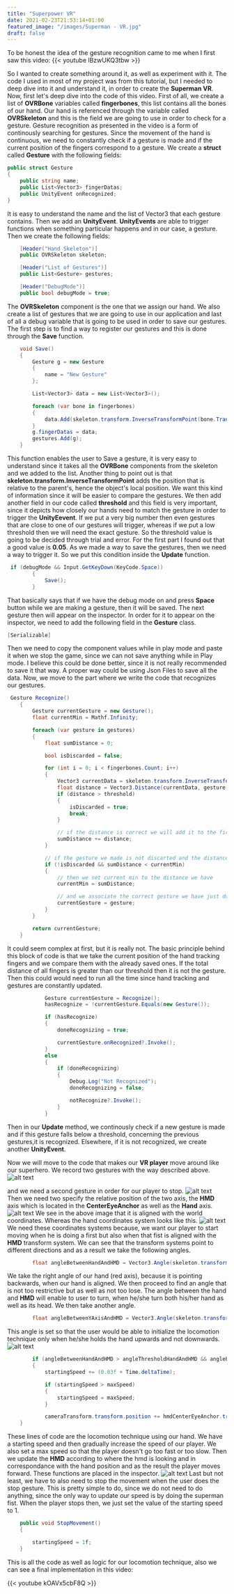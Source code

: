 ```yaml
---
title: "Superpower VR"
date: 2021-02-23T21:53:14+01:00
featured_image: "/images/Superman - VR.jpg"
draft: false
---
```


To be honest the idea of the gesture recognition came to me when I first saw this video:
{{< youtube lBzwUKQ3tbw >}} 

So I wanted to create something around it, as well as experiment with it. The code I used in most of my project was from this tutorial, but I needed to deep dive into it and understand it, in order to create the **Superman VR**.
Now, first let's deep dive into the code of this video.
First of all, we create a list of **OVRBone** variables called **fingerbones**, this list contains all the bones of our hand. Our hand is referenced through the variable called **OVRSkeleton** and this is the field we are going to use in order to check for a gesture.
Gesture recognition as presented in the video is a form of continously searching for gestures. Since the movement of the hand is continuous, we need to constantly check if a gesture is made and if the current position of the fingers correspond to a gesture.
We create a **struct** called **Gesture** with the following fields:

```C#
public struct Gesture
{
    public string name;
    public List<Vector3> fingerDatas;
    public UnityEvent onRecognized;
}
```

It is easy to understand the name and the list of Vector3 that each gesture contains. Then we add an **UnityEvent**. **UnityEvents** are able to trigger functions when something particular happens and in our case, a gesture.
Then we create the following fields:

```C#
    [Header("Hand Skeleton")]
    public OVRSkeleton skeleton;

    [Header("List of Gestures")]
    public List<Gesture> gestures;

    [Header("DebugMode")]
    public bool debugMode = true;
```

The **OVRSkeleton** component is the one that we assign our hand. We also create a list of gestures that we are going to use in our application and last of all a debug variable that is going to be used in order to save our gestures.
The first step is to find a way to register our gestures and this is done through the **Save** function.

```C#
    void Save()
    {
        Gesture g = new Gesture
        {
            name = "New Gesture"
        };

        List<Vector3> data = new List<Vector3>();

        foreach (var bone in fingerbones)
        {
            data.Add(skeleton.transform.InverseTransformPoint(bone.Transform.position));
        }
        g.fingerDatas = data;
        gestures.Add(g);
    }
```

This function enables the user to Save a gesture, it is very easy to understand since it takes all the **OVRBone** components from the skeleton and we added to the list. Another thing to point out is that **skeleton.transform.InverseTransformPoint** adds the position that is relative to the parent's, hence the object's local position. We want this kind of information since it will be easier to compare the gestures.
We then add another field in our code called **threshold** and this field is very important, since it depicts how closely our hands need to match the gesture in order to trigger the **UnityEevent**.
If we put a very big number then even gestures that are close to one of our gestures will trigger, whereas if we put a low threshold then we will need the exact gesture. So the threshold value is going to be decided through trial and error. For the first part I found out that a good value is **0.05**.
As we made a way to save the gestures, then we need a way to trigger it. So we put this condition inside the **Update** function.
```C#
 if (debugMode && Input.GetKeyDown(KeyCode.Space))
        {
            Save();
        }
```
That basically says that if we have the debug mode on and press **Space** button while we are making a gesture, then it will be saved. The next gesture then will appear on the inspector. In order for it to appear on the inspector, we need to add the following field in the **Gesture** class.
```C#
[Serializable]
```
Then we need to copy the component values while in play mode and paste it when we stop the game, since we can not save anything while in Play mode.
I believe this could be done better, since it is not really recommended to save it that way. A proper way could be using Json Files to save all the data.
Now, we move to the part where we write the code that recognizes our gestures.
```C#
 Gesture Recognize()
    {
        Gesture currentGesture = new Gesture();
        float currentMin = Mathf.Infinity;

        foreach (var gesture in gestures)
        {
            float sumDistance = 0;

            bool isDiscarded = false;

            for (int i = 0; i < fingerbones.Count; i++)
            {
                Vector3 currentData = skeleton.transform.InverseTransformPoint(fingerbones[i].Transform.position);
                float distance = Vector3.Distance(currentData, gesture.fingerDatas[i]);
                if (distance > threshold)
                {
                    isDiscarded = true;
                    break;
                }

                // if the distance is correct we will add it to the first float we have created
                sumDistance += distance;
            }

            // if the gesture we made is not discarted and the distance of the gesture i minor then then Mathf.inifinty
            if (!isDiscarded && sumDistance < currentMin)
            {
                // then we set current min to the distance we have
                currentMin = sumDistance;

                // and we associate the correct gesture we have just done to the variable we created
                currentGesture = gesture;
            }
        }

        return currentGesture;
    }
```
It could seem complex at first, but it is really not. The basic principle behind this block of code is that we take the current position of the hand tracking fingers and we compare them with the already saved ones. If the total distance of all fingers is greater than our threshold then it is not the gesture.
Then this could would need to run all the time since hand tracking and gestures are constantly updated.
```C#
            Gesture currentGesture = Recognize();
            hasRecognize = !currentGesture.Equals(new Gesture());

            if (hasRecognize)
            {
                doneRecognizing = true;

                currentGesture.onRecognized?.Invoke();
            }
            else
            {
                if (doneRecognizing)
                {
                    Debug.Log("Not Recognized");
                    doneRecognizing = false;

                    notRecognize?.Invoke();
                }
            }
```

Then in our **Update** method, we continously check if a new gesture is made and if this gesture falls below a threshold, concerning the previous gestures,it is recognized.
Elsewhere, if it is not recognized, we create another **UnityEvent**.

Now we will move to the code that makes our **VR player** move around like our superhero. We record two gestures with the way described above.
![alt text](https://raw.githubusercontent.com/petrosKon/Kontrazis/master/static/images/Gesture%20-%20VR%20Superman.png "VR Superman")

and we need a second gesture in order for our player to stop.
![alt text](https://raw.githubusercontent.com/petrosKon/Kontrazis/master/static/images/Gesture%20-%20Stop.png "Stop Gesture")
Then we need two specify the relative position of the two axis, the **HMD** axis which is located in the **CenterEyeAnchor** as well as the **Hand** axis.
![alt text](https://raw.githubusercontent.com/petrosKon/Kontrazis/master/static/images/HMD%20-%20Local%20Transform.png "HMD Local Axis")
We see in the above image that it is aligned with the world coordinates. Whereas the hand coordinates system looks like this.
![alt text](https://raw.githubusercontent.com/petrosKon/Kontrazis/master/static/images/Hand%20-%20Local%20Transform%20Upwards.png "Local hand axis")
We need these coordinates systems because, we want our player to start moving when he is doing a first but also when that fist is aligned with the **HMD** transform system. We can see that the transform systems point to different directions and as a result we take the following angles.
```C#
        float angleBetweenHandAndHMD = Vector3.Angle(skeleton.transform.right, hmdCenterEyeAnchor.transform.forward);
```
We take the right angle of our hand (red axis), because it is pointing backwards, when our hand is aligned. We then proceed to find an angle that is not too restrictive but as well as not too lose. The angle between the hand and **HMD** will enable to user to turn, when he/she turn both his/her hand as well as its head.
We then take another angle.
```C#
        float angleBetweenYAxisAndHMD = Vector3.Angle(skeleton.transform.up, hmdCenterEyeAnchor.transform.up);
```
This angle is set so that the user would be able to initialize the locomotion technique only when he/she holds the hand upwards and not downwards.
![alt text](https://raw.githubusercontent.com/petrosKon/Kontrazis/master/static/images/Hand%20-%20Local%20Transform%20Downwards.png "Hand Backwards")
```C#
        if (angleBetweenHandAndHMD > angleThresholdHandAndHMD && angleBetweenYAxisAndHMD < angleThresholdYAxisAndHMD)
        {
            startingSpeed += (0.03f + Time.deltaTime);

            if (startingSpeed > maxSpeed)
            {
                startingSpeed = maxSpeed;
            }

            cameraTransform.transform.position += hmdCenterEyeAnchor.transform.forward * startingSpeed * Time.deltaTime;
	}
```
These lines of code are the locomotion technique using our hand. We have a starting speed and then gradually increase the speed of our player. We also set a max speed so that the player doesn't go too fast or too slow.
Then we update the **HMD** according to where the hmd is looking and in correspondance with the hand position and as the result the player moves forward.
These functions are placed in the inspector.
![alt text](https://raw.githubusercontent.com/petrosKon/Kontrazis/master/static/images/Inspector%20Gesture%20Recognizer.PNG "Gesture Recognizer")
Last but not least, we have to also need to stop the movement when the user does the stop gesture. This is pretty simple to do, since we do not need to do anything, since the only way to update our speed is by doing the superman fist.
When the player stops then, we just set the value of the starting speed to 1.
```C#
    public void StopMovement()
    {

        startingSpeed = 1f;
    }
```
This is all the code as well as logic for our locomotion technique, also we can see a final implementation in this video:

{{< youtube kOAVx5cbF8Q >}}
